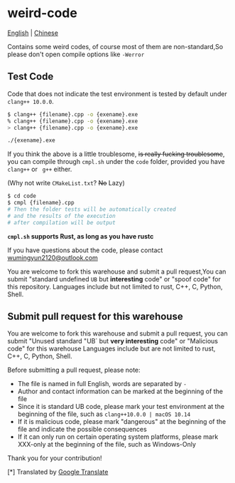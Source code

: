 # weird-code

[English]() | [Chinese](README.md)

Contains some weird codes, of course most of them are non-standard,So please don't open compile options like `-Werror`

## Test Code

Code that does not indicate the test environment is tested by default under `clang++ 10.0.0`.

```bash
$ clang++ {filename}.cpp -o {exename}.exe
% clang++ {filename}.cpp -o {exename}.exe
> clang++ {filename}.cpp -o {exename}.exe

./{exename}.exe
```

If you think the above is a little troublesome, ~~is really fucking troublesome~~,  you can compile through `cmpl.sh` under the `code` folder, provided you have `clang++` or ` g++` either.

(Why not write `CMakeList.txt`? ~~No~~ Lazy)

```bash
$ cd code
$ cmpl {filename}.cpp
# Then the folder tests will be automatically created 
# and the results of the execution
# after compilation will be output
```

**`cmpl.sh` supports Rust, as long as you have rustc**

If you have questions about the code, please contact [wumingyun2120@outlook.com](mailto:wumingyun2120@outlook.com)

You are welcome to fork this warehouse and submit a pull request,You can submit "standard undefined `UB` but **interesting** code" or "spoof code" for this repository.
Languages include but not limited to rust, C++, C, Python, Shell.

## Submit pull request for this warehouse

You are welcome to fork this warehouse and submit a pull request, you can submit "Unused standard "UB` but **very interesting** code" or "Malicious code" for this warehouse
Languages include but are not limited to rust, C++, C, Python, Shell.

Before submitting a pull request, please note:

* The file is named in full English, words are separated by `-`
* Author and contact information can be marked at the beginning of the file
* Since it is standard UB code, please mark your test environment at the beginning of the file, such as `clang++10.0.0 | macOS 10.14`
* If it is malicious code, please mark "dangerous" at the beginning of the file and indicate the possible consequences
* If it can only run on certain operating system platforms, please mark XXX-only at the beginning of the file, such as Windows-Only


Thank you for your contribution!

[*] Translated by [Google Translate](https://translate.google.cn/)